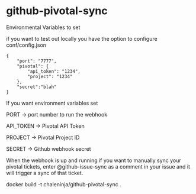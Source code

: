 # github-pivotal-sync

Environmental Variables to set

if you want to test out locally you have the option to configure conf/config.json
```
{
    "port": "7777",
    "pivotal": {
        "api_token": "1234",
        "project": "1234"
    },
    "secret":"blah"
}
```

If you want environment variables set

PORT -> port number to run the webhook 

API_TOKEN -> Pivotal API Token

PROJECT -> Pivotal Project ID

SECRET -> Github webhook secret

When the webhook is up and running if you want to manually sync your pivotal tickets, enter 
@github-issue-sync as a comment in your issue and it will trigger a sync of that ticket. 

docker build -t chaleninja/github-pivotal-sync .
